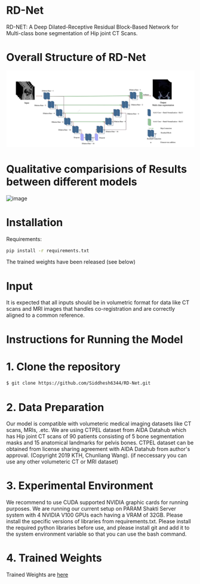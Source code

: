 # RD-Net


RD-NET: A Deep Dilated-Receptive Residual Block-Based Network for Multi-class bone segmentation of Hip joint CT Scans.

# Overall Structure of RD-Net
![alt text](https://github.com/Siddhesh6344/RD-Net/blob/main/Model%20Architecture.png)

# Qualitative comparisions of Results between different models
![image](https://github.com/user-attachments/assets/33818670-a1a0-48e4-9f13-3b22746272de)

# Installation
Requirements:

```bash
pip install -r requirements.txt
```

The trained weights have been released (see below)

# Input
It is expected that all inputs should be in volumetric format for data like CT scans and MRI images that handles co-registration and are correctly aligned to a common reference.

# Instructions for Running the Model

# 1. Clone the repository
```bash
$ git clone https://github.com/Siddhesh6344/RD-Net.git
```
# 2. Data Preparation
Our model is compatible with volumeteric medical imaging datasets like CT scans, MRIs, .etc. We are using CTPEL dataset from AIDA Datahub which has Hip joint CT scans of 90 patients consisting of 5 bone segmentation masks and 15 anatomical landmarks for pelvis bones. CTPEL dataset can be obtained from license sharing agreement with AIDA Datahub from author's approval. (Copyright 2019 KTH, Chunliang Wang). (if neccessary you can use any other volumeteric CT or MRI dataset) 

# 3. Experimental Environment
We recommend to use CUDA supported NVIDIA graphic cards for running purposes. We are running our current setup on PARAM Shakti Server system with 4 NVIDIA V100 GPUs each having a VRAM of 32GB. Please install the specific versions of libraries from requirements.txt. Please install the required python libraries before use, and please install git and add it to the system environment variable so that you can use the bash command.

# 4. Trained Weights
Trained Weights are [here](https://drive.google.com/file/d/1VcGLOV_MUOZutVqMk3buBvpIelaG2Yhf/view?usp=sharing)
